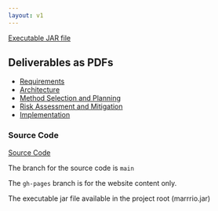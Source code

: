 ```yaml
---
layout: v1
---
```


[Executable JAR file](../jars/marrrio.jar)

## Deliverables as PDFs

- [Requirements](../pdfs/Req1.pdf)
- [Architecture](../pdfs/Arch1.pdf)
- [Method Selection and Planning](../pdfs/Plan1.pdf)
- [Risk Assessment and Mitigation](../pdfs/Risk1.pdf)
- [Implementation](../pdfs/Impl1.pdf)

### Source Code

[Source Code](https://github.com/AnnabethS/ENG1-Project)

The branch for the source code is `main`

The `gh-pages` branch is for the website content only.

The executable jar file available in the project root (marrrio.jar)
